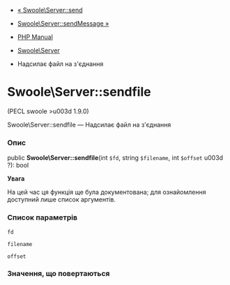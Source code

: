 - [« Swoole\Server::send](swoole-server.send.md)
- [Swoole\Server::sendMessage »](swoole-server.sendmessage.md)

- [PHP Manual](index.md)
- [Swoole\Server](class.swoole-server.md)
- Надсилає файл на з'єднання

# Swoole\Server::sendfile

(PECL swoole \>u003d 1.9.0)

Swoole\Server::sendfile — Надсилає файл на з'єднання

### Опис

public **Swoole\Server::sendfile**(int `$fd`, string `$filename`, int
`$offset` u003d ?): bool

**Увага**

На цей час ця функція ще була документована; для
ознайомлення доступний лише список аргументів.

### Список параметрів

`fd`

`filename`

`offset`

### Значення, що повертаються
